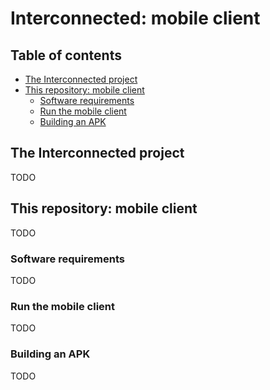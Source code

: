 # Interconnected: mobile client

## Table of contents

- [The Interconnected project](#the-interconnected-project)
- [This repository: mobile client](#this-repository-mobile-client)
  - [Software requirements](#software-requirements)
  - [Run the mobile client](#run-the-mobile-client)
  - [Building an APK](#building-an-apk)

## The Interconnected project

TODO

## This repository: mobile client

TODO

### Software requirements

TODO

### Run the mobile client

TODO

### Building an APK

TODO
